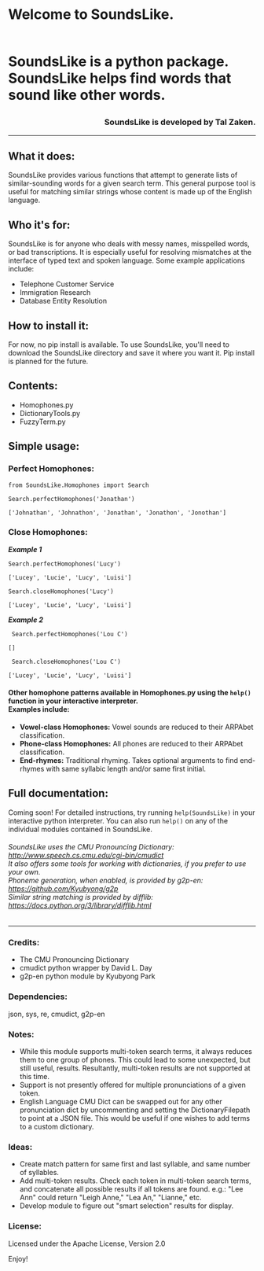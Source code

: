 # <p align="left">Welcome to SoundsLike.</p>  <p align="left"><br>SoundsLike is a python package.  <br>SoundsLike helps find words that sound like other words.</p>

### <p align="right">**SoundsLike is developed by Tal Zaken.**</p>

***

## What it does:
SoundsLike provides various functions that attempt to generate lists of similar-sounding words for a given search term. This general purpose tool is useful for matching similar strings whose content is made up of the English language.

## Who it's for:
SoundsLike is for anyone who deals with messy names, misspelled words, or bad transcriptions. It is especially useful for resolving mismatches at the interface of typed text and spoken language. Some example applications include:
- Telephone Customer Service
- Immigration Research
- Database Entity Resolution

## How to install it:
For now, no pip install is available. To use SoundsLike, you'll need to download the SoundsLike directory and save it where you want it. Pip install is planned for the future.

## Contents:
- Homophones.py
- DictionaryTools.py
- FuzzyTerm.py

## Simple usage:
### Perfect Homophones:

    from SoundsLike.Homophones import Search
    
    Search.perfectHomophones('Jonathan')
    
`['Johnathan', 'Johnathon', 'Jonathan', 'Jonathon', 'Jonothan']`

### Close Homophones:
***Example 1***

    Search.perfectHomophones('Lucy')

`['Lucey', 'Lucie', 'Lucy', 'Luisi']`

    Search.closeHomophones('Lucy')

`['Lucey', 'Lucie', 'Lucy', 'Luisi']`

***Example 2***

     Search.perfectHomophones('Lou C')
    
`[]`

     Search.closeHomophones('Lou C')
    
`['Lucey', 'Lucie', 'Lucy', 'Luisi']`

#### Other homophone patterns available in Homophones.py using the `help()` function in your interactive interpreter.  <br>Examples include:
- **Vowel-class Homophones:**  Vowel sounds are reduced to their ARPAbet classification.
- **Phone-class Homophones:**  All phones are reduced to their ARPAbet classification.
- **End-rhymes:**  Traditional rhyming. Takes optional arguments to find end-rhymes with same syllabic length and/or same first initial.



## Full documentation:

Coming soon! 
For detailed instructions, try running `help(SoundsLike)` in your interactive python interpreter. You can also run `help()` on any of the individual modules contained in SoundsLike.
            
###### SoundsLike uses the CMU Pronouncing Dictionary: http://www.speech.cs.cmu.edu/cgi-bin/cmudict  <br>It also offers some tools for working with dictionaries, if you prefer to use your own. <br>Phoneme generation, when enabled, is provided by g2p-en: https://github.com/Kyubyong/g2p  <br>Similar string matching is provided by difflib: https://docs.python.org/3/library/difflib.html  




***

### Credits:
- The CMU Pronouncing Dictionary
- cmudict python wrapper by David L. Day
- g2p-en python module by Kyubyong Park

### Dependencies:
      
json, sys, re, cmudict, g2p-en
 
### Notes:
- While this module supports multi-token search terms, it always reduces them to one group of phones. This could lead to some unexpected, but still useful, results. Resultantly, multi-token results are not supported at this time.
- Support is not presently offered for multiple pronunciations of a given token.
- English Language CMU Dict can be swapped out for any other pronunciation dict by uncommenting and setting the DictionaryFilepath to point at a JSON file. This would be useful if one wishes to add terms to a custom dictionary.

### Ideas:

- Create match pattern for same first and last syllable, and same number of syllables.
- Add multi-token results. Check each token in multi-token search terms, and concatenate all possible results if all tokens are found. e.g.: "Lee Ann" could return "Leigh Anne," "Lea An," "Lianne," etc.
- Develop module to figure out "smart selection" results for display.

### License:

Licensed under the Apache License, Version 2.0

Enjoy!



